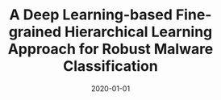 ---
title: "A Deep Learning-based Fine-grained Hierarchical Learning Approach for Robust Malware Classification"
collection: publications
permalink: /publication/2020-01-01-A-Deep-Learning-based-Fine-grained-Hierarchical-Learning-Approach-for-Robust-Malware-Classification
date: 2020-01-01
venue: 'CoRR'
paperurl: 'https://arxiv.org/abs/2005.07145'
citation: ' Ahmed Abusnaina,  Mohammed Abuhamad,  Hisham Alasmary,  Afsah Anwar,  Rhongho Jang,  Saeed Salem,  DaeHun Nyang,  David Mohaisen, &quot;A Deep Learning-based Fine-grained Hierarchical Learning Approach for Robust Malware Classification.&quot; CoRR, 2020.'
---